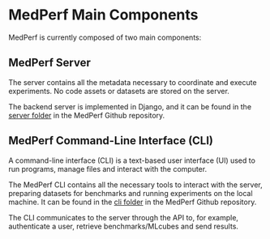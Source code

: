 # MedPerf Main Components 

MedPerf is currently composed of two main components:

## MedPerf Server 

The server contains all the metadata necessary to coordinate and execute experiments. No code assets or datasets are stored on the server.

The backend server is implemented in Django, and it can be found in the [server folder](https://github.com/mlcommons/medperf/tree/docs/server) in the MedPerf Github repository. 

## MedPerf Command-Line Interface (CLI) 

A command-line interface (CLI) is a text-based user interface (UI) used to run programs, manage files and interact with the computer. 

The MedPerf CLI contains all the necessary tools to interact with the server, preparing datasets for benchmarks and running experiments on the local machine. It can be found in the [cli folder](https://github.com/mlcommons/medperf/tree/docs/cli) in the MedPerf Github repository. 

The CLI communicates to the server through the API to, for example, authenticate a user, retrieve benchmarks/MLcubes and send results.
